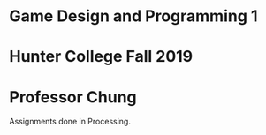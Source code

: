 # Game Design and Programming 1
# Hunter College Fall 2019
# Professor Chung

Assignments done in Processing. 
